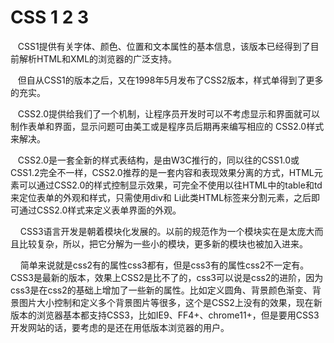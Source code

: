 
# CSS 1 2 3

   CSS1提供有关字体、颜色、位置和文本属性的基本信息，该版本已经得到了目前解析HTML和XML的浏览器的广泛支持。

   但自从CSS1的版本之后，又在1998年5月发布了CSS2版本，样式单得到了更多的充实。

   CSS2.0提供给我们了一个机制，让程序员开发时可以不考虑显示和界面就可以制作表单和界面，显示问题可由美工或是程序员后期再来编写相应的 CSS2.0样式来解决。

   CSS2.0是一套全新的样式表结构，是由W3C推行的，同以往的CSS1.0或CSS1.2完全不一样，CSS2.0推荐的是一套内容和表现效果分离的方式，HTML元素可以通过CSS2.0的样式控制显示效果，可完全不使用以往HTML中的table和td来定位表单的外观和样式，只需使用div和 Li此类HTML标签来分割元素，之后即可通过CSS2.0样式来定义表单界面的外观。

    CSS3语言开发是朝着模块化发展的。以前的规范作为一个模块实在是太庞大而且比较复杂，所以，把它分解为一些小的模块，更多新的模块也被加入进来。

    简单来说就是css2有的属性css3都有，但是css3有的属性css2不一定有。 CSS3是最新的版本，效果上CSS2是比不了的，css3可以说是css2的进阶，因为css3是在css2的基础上增加了一些新的属性。比如定义圆角、背景颜色渐变、背景图片大小控制和定义多个背景图片等很多，这个是CSS2上没有的效果，现在新版本的浏览器基本都支持CSS3，比如IE9、FF4+、chrome11+，但是要用CSS3开发网站的话，要考虑的是还在用低版本浏览器的用户。
